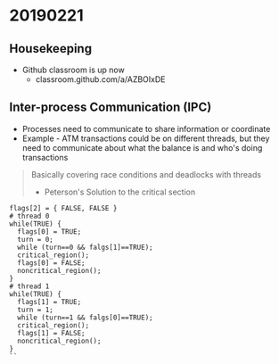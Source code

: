 # 20190221

## Housekeeping
* Github classroom is up now
  * classroom.github.com/a/AZBOIxDE

## Inter-process Communication (IPC)
* Processes need to communicate to share information or coordinate
* Example - ATM transactions could be on different threads, but they need to communicate about what the balance is and who's doing transactions


> Basically covering race conditions and deadlocks with threads
> * Peterson's Solution to the critical section

```
flags[2] = { FALSE, FALSE }
# thread 0
while(TRUE) {
  flags[0] = TRUE;
  turn = 0;
  while (turn==0 && falgs[1]==TRUE);
  critical_region();
  flags[0] = FALSE;
  noncritical_region();
}
# thread 1
while(TRUE) {
  flags[1] = TRUE;
  turn = 1;
  while (turn==1 && falgs[0]==TRUE);
  critical_region();
  flags[1] = FALSE;
  noncritical_region();
}
``